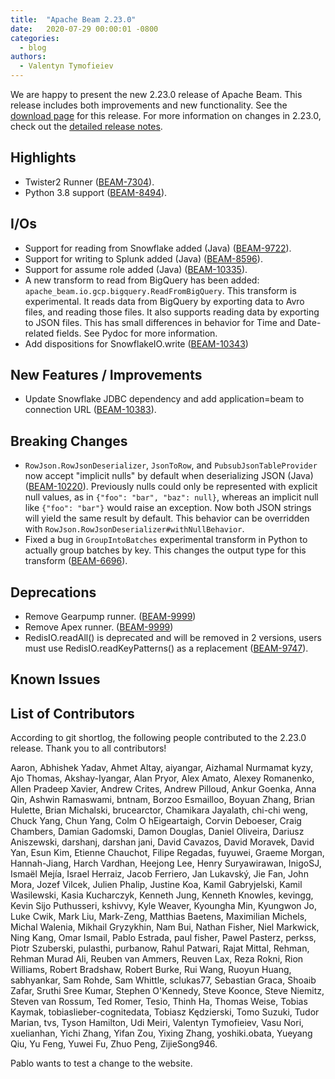 ```yaml
---
title:  "Apache Beam 2.23.0"
date:   2020-07-29 00:00:01 -0800
categories:
  - blog
authors:
  - Valentyn Tymofieiev
---
```

<!--
Licensed under the Apache License, Version 2.0 (the "License");
you may not use this file except in compliance with the License.
You may obtain a copy of the License at
http://www.apache.org/licenses/LICENSE-2.0
Unless required by applicable law or agreed to in writing, software
distributed under the License is distributed on an "AS IS" BASIS,
WITHOUT WARRANTIES OR CONDITIONS OF ANY KIND, either express or implied.
See the License for the specific language governing permissions and
limitations under the License.
-->
We are happy to present the new 2.23.0 release of Apache Beam. This release includes both improvements and new functionality.
See the [download page](/get-started/downloads/#2230-2020-07-29) for this release.
For more information on changes in 2.23.0, check out the
[detailed release notes](https://issues.apache.org/jira/secure/ReleaseNote.jspa?projectId=12319527&version=12347145).

## Highlights

* Twister2 Runner ([BEAM-7304](https://issues.apache.org/jira/browse/BEAM-7304)).
* Python 3.8 support ([BEAM-8494](https://issues.apache.org/jira/browse/BEAM-8494)).

## I/Os

* Support for reading from Snowflake added (Java) ([BEAM-9722](https://issues.apache.org/jira/browse/BEAM-9722)).
* Support for writing to Splunk added (Java) ([BEAM-8596](https://issues.apache.org/jira/browse/BEAM-8596)).
* Support for assume role added (Java) ([BEAM-10335](https://issues.apache.org/jira/browse/BEAM-10335)).
* A new transform to read from BigQuery has been added: `apache_beam.io.gcp.bigquery.ReadFromBigQuery`. This transform
  is experimental. It reads data from BigQuery by exporting data to Avro files, and reading those files. It also supports
  reading data by exporting to JSON files. This has small differences in behavior for Time and Date-related fields. See
  Pydoc for more information.
* Add dispositions for SnowflakeIO.write ([BEAM-10343](https://issues.apache.org/jira/browse/BEAM-10343))

## New Features / Improvements

* Update Snowflake JDBC dependency and add application=beam to connection URL ([BEAM-10383](https://issues.apache.org/jira/browse/BEAM-10383)).

## Breaking Changes

* `RowJson.RowJsonDeserializer`, `JsonToRow`, and `PubsubJsonTableProvider` now accept "implicit
  nulls" by default when deserializing JSON (Java) ([BEAM-10220](https://issues.apache.org/jira/browse/BEAM-10220)).
  Previously nulls could only be represented with explicit null values, as in
  `{"foo": "bar", "baz": null}`, whereas an implicit null like `{"foo": "bar"}` would raise an
  exception. Now both JSON strings will yield the same result by default. This behavior can be
  overridden with `RowJson.RowJsonDeserializer#withNullBehavior`.
* Fixed a bug in `GroupIntoBatches` experimental transform in Python to actually group batches by key. 
  This changes the output type for this transform ([BEAM-6696](https://issues.apache.org/jira/browse/BEAM-6696)).

## Deprecations

* Remove Gearpump runner. ([BEAM-9999](https://issues.apache.org/jira/browse/BEAM-9999))
* Remove Apex runner. ([BEAM-9999](https://issues.apache.org/jira/browse/BEAM-9999))
* RedisIO.readAll() is deprecated and will be removed in 2 versions, users must use RedisIO.readKeyPatterns() as a replacement ([BEAM-9747](https://issues.apache.org/jira/browse/BEAM-9747)).

## Known Issues

## List of Contributors

According to git shortlog, the following people contributed to the 2.23.0 release. Thank you to all contributors!

Aaron, Abhishek Yadav, Ahmet Altay, aiyangar, Aizhamal Nurmamat kyzy, Ajo Thomas, Akshay-Iyangar, Alan Pryor, Alex Amato, Alexey Romanenko, Allen Pradeep Xavier, Andrew Crites, Andrew Pilloud, Ankur Goenka, Anna Qin, Ashwin Ramaswami, bntnam, Borzoo Esmailloo, Boyuan Zhang, Brian Hulette, Brian Michalski, brucearctor, Chamikara Jayalath, chi-chi weng, Chuck Yang, Chun Yang, Colm O hEigeartaigh, Corvin Deboeser, Craig Chambers, Damian Gadomski, Damon Douglas, Daniel Oliveira, Dariusz Aniszewski, darshanj, darshan jani, David Cavazos, David Moravek, David Yan, Esun Kim, Etienne Chauchot, Filipe Regadas, fuyuwei, Graeme Morgan, Hannah-Jiang, Harch Vardhan, Heejong Lee, Henry Suryawirawan, InigoSJ, Ismaël Mejía, Israel Herraiz, Jacob Ferriero, Jan Lukavský, Jie Fan, John Mora, Jozef Vilcek, Julien Phalip, Justine Koa, Kamil Gabryjelski, Kamil Wasilewski, Kasia Kucharczyk, Kenneth Jung, Kenneth Knowles, kevingg, Kevin Sijo Puthusseri, kshivvy, Kyle Weaver, Kyoungha Min, Kyungwon Jo, Luke Cwik, Mark Liu, Mark-Zeng, Matthias Baetens, Maximilian Michels, Michal Walenia, Mikhail Gryzykhin, Nam Bui, Nathan Fisher, Niel Markwick, Ning Kang, Omar Ismail, Pablo Estrada, paul fisher, Pawel Pasterz, perkss, Piotr Szuberski, pulasthi, purbanow, Rahul Patwari, Rajat Mittal, Rehman, Rehman Murad Ali, Reuben van Ammers, Reuven Lax, Reza Rokni, Rion Williams, Robert Bradshaw, Robert Burke, Rui Wang, Ruoyun Huang, sabhyankar, Sam Rohde, Sam Whittle, sclukas77, Sebastian Graca, Shoaib Zafar, Sruthi Sree Kumar, Stephen O'Kennedy, Steve Koonce, Steve Niemitz, Steven van Rossum, Ted Romer, Tesio, Thinh Ha, Thomas Weise, Tobias Kaymak, tobiaslieber-cognitedata, Tobiasz Kędzierski, Tomo Suzuki, Tudor Marian, tvs, Tyson Hamilton, Udi Meiri, Valentyn Tymofieiev, Vasu Nori, xuelianhan, Yichi Zhang, Yifan Zou, Yixing Zhang, yoshiki.obata, Yueyang Qiu, Yu Feng, Yuwei Fu, Zhuo Peng, ZijieSong946.

Pablo wants to test a change to the website.
